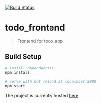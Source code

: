 [![Build Status](https://travis-ci.org/maomaoaichiyu/todo_frontend.svg?branch=master)](https://travis-ci.org/maomaoaichiyu/todo_frontend)

# todo_frontend

> Frontend for todo_app

## Build Setup

``` bash
# install dependencies
npm install

# serve with hot reload at localhost:8080
npm start
```

The project is currently hosted [here](https://rocky-taiga-31494.herokuapp.com/)
